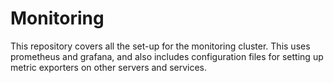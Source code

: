 # Monitoring

This repository covers all the set-up for the monitoring cluster. This uses prometheus and grafana, and also includes configuration files for setting up metric exporters on other servers and services.
